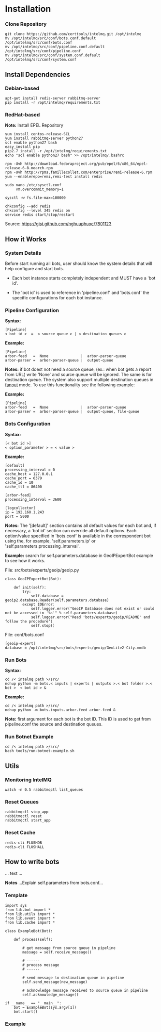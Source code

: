 # Installation

### Clone Repository
```
git clone https://github.com/certtools/intelmq.git /opt/intelmq
mv /opt/intelmq/src/conf/bots.conf.default /opt/intelmq/src/conf/bots.conf
mv /opt/intelmq/src/conf/pipeline.conf.default /opt/intelmq/src/conf/pipeline.conf
mv /opt/intelmq/src/conf/system.conf.default /opt/intelmq/src/conf/system.conf
```

## Install Dependencies

### Debian-based
```
apt-get install redis-server rabbitmq-server
pip install -r /opt/intelmq/requirements.txt
```

### RedHat-based

**Note:** Install EPEL Repository
```
yum install centos-release-SCL
yum install rabbitmq-server python27
scl enable python27 bash
easy_install pip
pip2.7 install -r /opt/intelmq/requirements.txt
echo "scl enable python27 bash" >> /opt/intelmq/.bashrc

rpm -Uvh http://download.fedoraproject.org/pub/epel/6/x86_64/epel-release-6-8.noarch.rpm
rpm -Uvh http://rpms.famillecollet.com/enterprise/remi-release-6.rpm
yum --enablerepo=remi,remi-test install redis

sudo nano /etc/sysctl.conf
     vm.overcommit_memory=1
 
sysctl -w fs.file-max=100000

chkconfig --add redis
chkconfig --level 345 redis on
service redis start/stop/restart

```
Source: https://gist.github.com/nghuuphuoc/7801123

## How it Works

### System Details
Before start running all bots, user should know the system details that will help configure and start bots.

* Each bot instance starts completely independent and MUST have a 'bot id'.

* The 'bot id' is used to reference in 'pipeline.conf' and 'bots.conf' the specific configurations for each bot instance.


### Pipeline Configuration

**Syntax:**
```
[Pipeline]
< bot id >  =  < source queue > | < destination queues >
```

**Example:**
```
[Pipeline]
arbor-feed   =  None               |  arbor-parser-queue
arbor-parser =  arbor-parser-queue |  output-queue
```

**Notes:** if bot doest not need a source queue, (ex.: when bot gets a report from URL) write 'None' and source queue will be ignored. The same is for destination queue. The system also support multiple destination queues in [fanout](https://www.rabbitmq.com/tutorials/amqp-concepts.html) mode. To use this functionality see the following example:

**Example:**
```
[Pipeline]
arbor-feed   =  None               |  arbor-parser-queue
arbor-parser =  arbor-parser-queue |  output-queue, file-queue
```


### Bots Configuration

**Syntax:**
```
[< bot id >]
< option_parameter > = < value >
```

**Example:**
```
[default]
processing_interval = 0
cache_host = 127.0.0.1
cache_port = 6379
cache_id = 10
cache_ttl = 86400

[arbor-feed]
processing_interval = 3600

[logcollector]
ip = 192.168.1.243
port = 5000
```

**Notes:** The '[default]' section contains all default values for each bot and, if necessary, a 'bot id' section can override all default options. Each option/value specified in 'bots.conf' is available in the correspondent bot using the, for example, 'self.parameters.ip' or 'self.parameters.processing_interval'.

**Example:** search for self.parameters.database in GeoIPExpertBot example to see how it works.

File: src/bots/experts/geoip/geoip.py
```
class GeoIPExpertBot(Bot):

    def init(self):
        try:
            self.database = geoip2.database.Reader(self.parameters.database)
        except IOError:
            self.logger.error("GeoIP Database does not exist or could not be accessed in '%s'" % self.parameters.database)
            self.logger.error("Read 'bots/experts/geoip/README' and follow the procedure")
            self.stop()
```

File: conf/bots.conf
```
[geoip-expert]
database = /opt/intelmq/src/bots/experts/geoip/GeoLite2-City.mmdb
```



### Run Bots

**Syntax:**

```
cd /< intelmq path >/src/
nohup python -m bots.< inputs | experts | outputs >.< bot folder >.< bot >  < bot id > &
```

**Example:**

```
cd /< intelmq path >/src/
nohup python -m bots.inputs.arbor.feed arbor-feed &
```

**Note:** first argument for each bot is the bot ID. This ID is used to get from pipeline.conf the source and destination queues.


### Run Botnet Example

```
cd /< intelmq path >/src/
bash tools/run-botnet-example.sh
```


## Utils

### Monitoring IntelMQ

```
watch -n 0.5 rabbitmqctl list_queues
```

### Reset Queues

```
rabbitmqctl stop_app
rabbitmqctl reset
rabbitmqctl start_app
```

### Reset Cache
```
redis-cli FLUSHDB
redis-cli FLUSHALL
```




## How to write bots

... text ...

**Notes**
...Explain self.parameters from bots.conf...

### Template

```
import sys
from lib.bot import *
from lib.utils import *
from lib.event import *
from lib.cache import *

class ExampleBot(Bot):

    def process(self):
        
        # get message from source queue in pipeline
        message = self.receive_message()

        # ------
        # process message
        # ------
                
        # send message to destination queue in pipeline
        self.send_message(new_message)

        # acknowledge message received to source queue in pipeline
        self.acknowledge_message()

if __name__ == "__main__":
    bot = ExampleBot(sys.argv[1])
    bot.start()
```

### Example

<description>
